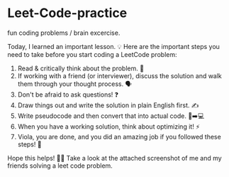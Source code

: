 # Leet-Code-practice
fun coding problems / brain excercise.

Today, I learned an important lesson. 💡 Here are the  important steps  you need to take before you start coding a LeetCode problem:  

1. Read & critically think about the problem. 🤔  
2. If working with a friend (or interviewer), discuss the solution and walk them through your thought process. 🗣️  
3. Don't be afraid to ask questions! ❓  
4. Draw things out and write the solution in plain English first. ✍️  
5. Write pseudocode and then convert that into actual code. 📝➡️💻  
6. When you have a working solution, think about optimizing it! ⚡  
7. Viola, you are done, and you did an amazing job if you followed these steps! 🎉  

Hope this helps! 🚀🔥 Take a look at the attached screenshot of me and my friends solving a leet code problem.
